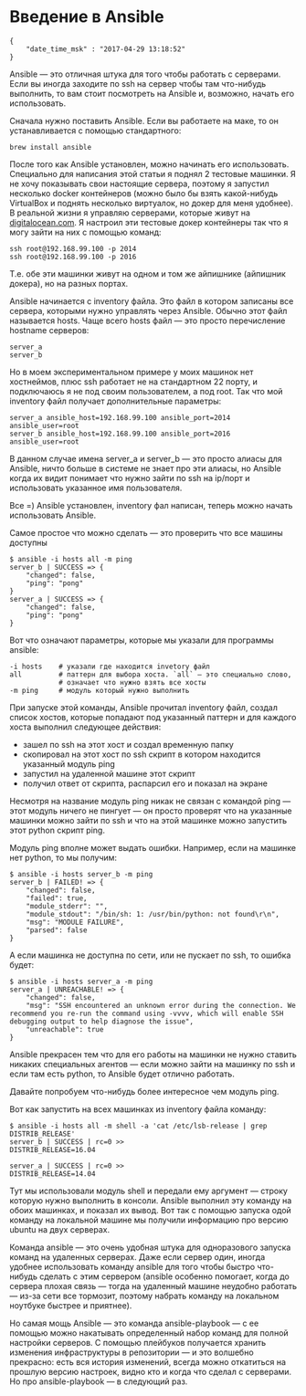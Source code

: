 # Введение в Ansible

```
{
    "date_time_msk" : "2017-04-29 13:18:52"
}
```

Ansible — это отличная штука для того чтобы работать с серверами. Если вы
иногда заходите по ssh на сервер чтобы там что-нибудь выполнить, то вам стоит
посмотреть на Ansible и, возможно, начать его использовать.

Сначала нужно поставить Ansible. Если вы работаете на маке, то он устанавливается
с помощью стандартного:

    brew install ansible

После того как Ansible установлен, можно начинать его использовать. Специально
для написания этой статьи я поднял 2 тестовые машинки. Я не хочу показывать
свои настоящие сервера, поэтому я запустил несколько docker контейнеров (можно
было бы взять какой-нибудь VirtualBox и поднять несколько виртуалок, но докер для меня удобнее).
В реальной жизни я управляю серверами, которые живут на [digitalocean.com](https://m.do.co/c/4ce694c55636).
Я настроил эти тестовые докер контейнеры так что я могу зайти на них с помощью команд:

    ssh root@192.168.99.100 -p 2014
    ssh root@192.168.99.100 -p 2016

Т.е. обе эти машинки живут на одном и том же айпишнике (айпишник докера), но на разных
портах.

Ansible начинается с inventory файла. Это файл в котором записаны все сервера,
которыми нужно управлять через Ansible. Обычно этот файл называется hosts. Чаще всего
hosts файл — это просто перечисление hostname серверов:

    server_a
    server_b

Но в моем экспериментальном примере у моих машинок нет хостнеймов, плюс
ssh работает не на стандартном 22 порту, и подключаюсь
я не под своим пользователем, а под root. Так что мой inventory файл получает
дополнительные параметры:

    server_a ansible_host=192.168.99.100 ansible_port=2014 ansible_user=root
    server_b ansible_host=192.168.99.100 ansible_port=2016 ansible_user=root

В данном случае имена server_a и server_b — это просто алиасы для Ansible, ничто
больше в системе не знает про эти алиасы, но Ansible когда их видит понимает
что нужно зайти по ssh на ip/порт и использовать указанное имя пользователя.

Все =) Ansible установлен, inventory фал написан, теперь можно начать использовать
Ansible.

Самое простое что можно сделать — это проверить что все машины доступны

    $ ansible -i hosts all -m ping
    server_b | SUCCESS => {
        "changed": false,
        "ping": "pong"
    }
    server_a | SUCCESS => {
        "changed": false,
        "ping": "pong"
    }

Вот что означают параметры, которые мы указали для программы ansible:

    -i hosts    # указали где находится invetory файл
    all         # паттерн для выбора хоста. `all` — это специально слово,
                # означает что нужно взять все хосты
    -m ping     # модуль который нужно выполнить

При запуске этой команды, Ansible прочитал inventory файл, создал список хостов,
которые попадают под указанный паттерн и для каждого хоста выполнил следующее действия:

 * зашел по ssh на этот хост и создал временную папку
 * скопировал на этот хост по ssh скрипт в котором находится указанный модуль ping
 * запустил на удаленной машине этот скрипт
 * получил ответ от скрипта, распарсил его и показал на экране

Несмотря на название модуль ping никак не связан с командой ping — этот модуль
ничего не пингует — он просто проверят что на указанные машинки можно зайти по ssh
и что на этой машинке можно запустить этот python скрипт ping.

Модуль ping вполне может выдать ошибки. Например, если на машинке нет python, то
мы получим:

    $ ansible -i hosts server_b -m ping
    server_b | FAILED! => {
        "changed": false,
        "failed": true,
        "module_stderr": "",
        "module_stdout": "/bin/sh: 1: /usr/bin/python: not found\r\n",
        "msg": "MODULE FAILURE",
        "parsed": false
    }

А если машинка не доступна по сети, или не пускает по ssh, то ошибка будет:

    $ ansible -i hosts server_a -m ping
    server_a | UNREACHABLE! => {
        "changed": false,
        "msg": "SSH encountered an unknown error during the connection. We recommend you re-run the command using -vvvv, which will enable SSH debugging output to help diagnose the issue",
        "unreachable": true
    }

Ansible прекрасен тем что для его работы на машинки не нужно ставить никаких
специальных агентов — если можно зайти на машинку по ssh и если там есть python,
то Ansible будет отлично работать.

Давайте попробуем что-нибудь более интересное чем модуль ping.

Вот как запустить на всех машинках из inventory файла команду:

    $ ansible -i hosts all -m shell -a 'cat /etc/lsb-release | grep DISTRIB_RELEASE'
    server_b | SUCCESS | rc=0 >>
    DISTRIB_RELEASE=16.04

    server_a | SUCCESS | rc=0 >>
    DISTRIB_RELEASE=14.04

Тут мы использовали модуль shell и передали ему аргумент — строку которую нужно выполнить в консоли.
Ansible выполнил эту команду на обоих машинках, и показал их вывод. Вот так с помощью запуска
одой команду на локальной машине мы получили информацию про версию ubuntu на двух серверах.

Команда ansible — это очень удобная штука для одноразового запуска команд на удаленных серверах.
Даже если сервер один, иногда удобнее использовать команду ansible для того чтобы быстро что-нибудь
сделать с этим сервером (ansible особенно помогает, когда до сервера плохая связь — тогда на удаленный машине
неудобно работать — из-за сети все тормозит, поэтому набрать команду на локальном ноутбуке быстрее
и приятнее).

Но самая мощь Ansible — это команда ansible-playbook — с ее помощью можно накатывать определенный набор
команд для полной настройки серверов. С помощью плейбуков получается хранить изменения инфраструктуры
в репозитории — и это волшебно прекрасно: есть вся история изменений, всегда можно откатиться на прошлую
версию настроек, видно кто и когда что сделал с серверами. Но про ansible-playbook — в следующий раз.
